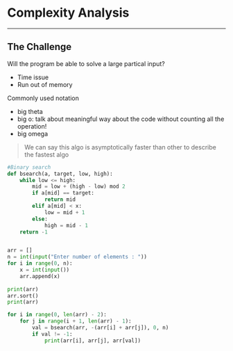 # Complexity Analysis
---
## The Challenge
Will the program be able to solve a large partical input?
- Time issue
- Run out of memory

Commonly used notation
- big theta
- big o: talk about meaningful way about the code without counting all the operation!
- big omega

>We can say this algo is asymptotically faster than other to describe the fastest algo

```python
#Binary search
def bsearch(a, target, low, high):
    while low <= high:
        mid = low + (high - low) mod 2
        if a[mid] == target:
            return mid
        elif a[mid] < x:
            low = mid + 1
        else:
            high = mid - 1
    return -1


arr = []
n = int(input("Enter number of elements : "))
for i in range(0, n):
    x = int(input())
    arr.append(x) 
      
print(arr)
arr.sort()
print(arr)

for i in range(0, len(arr) - 2):
    for j in range(i + 1, len(arr) - 1):
        val = bsearch(arr, -(arr[i] + arr[j]), 0, n)
        if val != -1:
            print(arr[i], arr[j], arr[val])



```